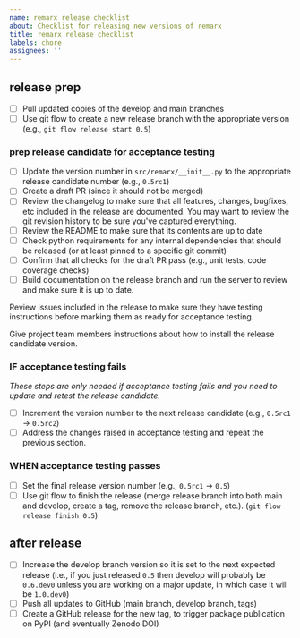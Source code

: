 ```yaml
---
name: remarx release checklist
about: Checklist for releasing new versions of remarx
title: remarx release checklist
labels: chore
assignees: ''
---
```


## release prep

- [ ] Pull updated copies of the develop and main branches
- [ ] Use git flow to create a new release branch with the appropriate version (e.g., `git flow release start 0.5`)

### prep release candidate for acceptance testing

- [ ] Update the version number in `src/remarx/__init__.py` to the appropriate release candidate number (e.g., `0.5rc1`)
- [ ] Create a draft PR (since it should not be merged)
- [ ] Review the changelog to make sure that all features, changes, bugfixes, etc included in the release are documented. You may want to review the git revision history to be sure you've captured everything.
- [ ] Review the README to make sure that its contents are up to date
- [ ] Check python requirements for any internal dependencies that should be released (or at least pinned to a specific git commit)
- [ ] Confirm that all checks for the draft PR pass (e.g., unit tests, code coverage checks)
- [ ] Build documentation on the release branch and run the server to review and make sure it is up to date.

Review issues included in the release to make sure they have testing instructions before marking them as ready for acceptance testing.

Give project team members instructions about how to install the release candidate version.

### IF acceptance testing fails

*These steps are only needed if acceptance testing fails and you need to update and retest the release candidate.*

- [ ] Increment the version number to the next release candidate (e.g., `0.5rc1` → `0.5rc2`)
- [ ] Address the changes raised in acceptance testing and repeat the previous section.

### WHEN acceptance testing passes

- [ ] Set the final release version number (e.g., `0.5rc1` → `0.5`)
- [ ] Use git flow to finish the release (merge release branch into both main and develop, create a tag, remove the release branch, etc.). (`git flow release finish 0.5`)

## after release

- [ ] Increase the develop branch version so it is set to the next expected release (i.e., if you just released `0.5` then develop will probably be `0.6.dev0` unless you are working on a major update, in which case it will be `1.0.dev0`)
- [ ] Push all updates to GitHub (main branch, develop branch, tags)
- [ ] Create a GitHub release for the new tag, to trigger package publication on PyPI (and eventually Zenodo DOI)

